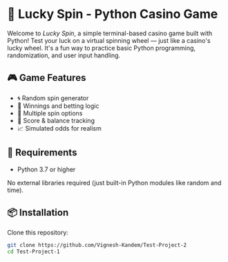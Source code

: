 # 🎰 Lucky Spin - Python Casino Game
Welcome to *Lucky Spin*, a simple terminal-based casino game built with Python! Test your luck on a virtual spinning wheel — just like a casino's lucky wheel. It's a fun way to practice basic Python programming, randomization, and user input handling.

## 🎮 Game Features

- 🌀 Random spin generator
- 💸 Winnings and betting logic
- 🎲 Multiple spin options
- 🧮 Score & balance tracking
- 📈 Simulated odds for realism

## 🧰 Requirements

- Python 3.7 or higher

No external libraries required (just built-in Python modules like random and time).

## 📦 Installation

Clone this repository:

```bash
git clone https://github.com/Vignesh-Kandem/Test-Project-2
cd Test-Project-1